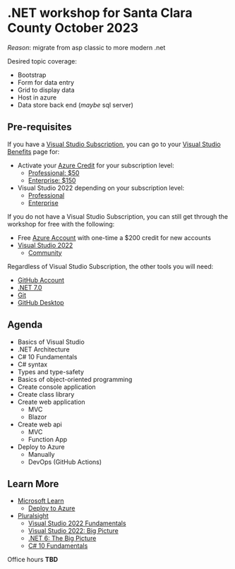 # .NET workshop for Santa Clara County October 2023

_Reason_: migrate from asp classic to more modern .net

Desired topic coverage:

- Bootstrap
- Form for data entry
- Grid to display data
- Host in azure
- Data store back end (_maybe_ sql server)

## Pre-requisites

If you have a [Visual Studio Subscription](https://visualstudio.microsoft.com/subscriptions), you can go to your [Visual Studio Benefits](https://my.visualstudio.com/Benefits) page for:

- Activate your [Azure Credit](https://azure.microsoft.com/en-us/pricing/member-offers/credit-for-visual-studio-subscribers) for your subscription level:
  - [Professional: $50](https://my.visualstudio.com/Benefits)
  - [Enterprise: $150](https://my.visualstudio.com/Benefits)
- Visual Studio 2022 depending on your subscription level:
  - [Professional](https://visualstudio.microsoft.com/vs/professional)
  - [Enterprise](https://visualstudio.microsoft.com/vs/enterprise)

If you do not have a Visual Studio Subscription, you can still get through the workshop for free with the following:

- Free [Azure Account](https://azure.microsoft.com/en-us/free) with one-time a $200 credit for new accounts
- [Visual Studio 2022](https://visualstudio.microsoft.com/downloads/)
  - [Community](https://visualstudio.microsoft.com/vs/community)

Regardless of Visual Studio Subscription, the other tools you will need:

- [GitHub Account](https://github.com)
- [.NET 7.0](https://dotnet.microsoft.com/download/dotnet/7.0)
- [Git](https://git-scm.com/downloads)
- [GitHub Desktop](https://desktop.github.com/)

## Agenda

- Basics of Visual Studio
- .NET Architecture
- C# 10 Fundamentals
- C# syntax
- Types and type-safety
- Basics of object-oriented programming
- Create console application
- Create class library
- Create web application
  - MVC
  - Blazor
- Create web api
  - MVC
  - Function App
- Deploy to Azure
  - Manually
  - DevOps (GitHub Actions)

## Learn More

- [Microsoft Learn](https://docs.microsoft.com/en-us/learn/)
  - [Deploy to Azure](https://learn.microsoft.com/en-us/azure/azure-resource-manager/templates/deploy-to-azure-button)
- [Pluralsight](https://www.pluralsight.com/)
  - [Visual Studio 2022 Fundamentals](https://app.pluralsight.com/library/courses/visual-studio-2022-fundamentals/table-of-contents)
  - [Visual Studio 2022: Big Picture](https://app.pluralsight.com/library/courses/visual-studio-2022-big-picture/table-of-contents)
  - [.NET 6: The Big Picture](https://app.pluralsight.com/library/courses/dot-net-6-big-picture/table-of-contents)
  - [C# 10 Fundamentals](https://app.pluralsight.com/library/courses/c-sharp-10-fundamentals/table-of-contents)

Office hours **TBD**
